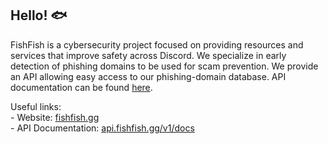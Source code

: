 ## Hello! :fish:

FishFish is a cybersecurity project focused on providing resources and services that improve safety across Discord.
We specialize in early detection of phishing domains to be used for scam prevention.
We provide an API allowing easy access to our phishing-domain database. API documentation can be found [here](https://fishfish.gg/api).

Useful links: <br>
\- Website: [fishfish.gg](https://fishfish.gg) <br>
\- API Documentation: [api.fishfish.gg/v1/docs](https://api.fishfish.gg/v1/docs)
